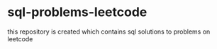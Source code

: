 # sql-problems-leetcode
this repository is created which contains sql solutions to problems on leetcode

